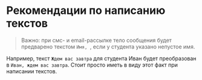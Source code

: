 # Рекомендации по написанию текстов

> Важно: при смс- и email-рассылке тело сообщения будет предварено текстом `Имя, `, если у студента указано непустое имя. 

Например, текст `Ждем вас завтра` для студента Иван будет преобразован в `Иван, ждем вас завтра`. Стоит просто иметь в виду этот факт при написании текстов.  
